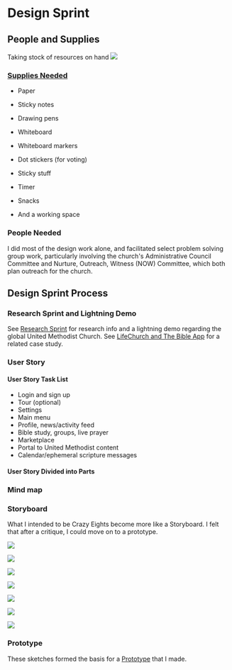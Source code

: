 # Design Sprint

## People and Supplies
Taking stock of resources on hand
![](design-sprint/supply-cabinet.jpg)

### [Supplies Needed](http://amzn.com/lm/RS9AYY6BTLDCM)
* Paper
* Sticky notes 
* Drawing pens 
* Whiteboard
* Whiteboard markers
* Dot stickers (for voting)
* Sticky stuff
* Timer 
* Snacks 

* And a working space

### People Needed

I did most of the design work alone, and facilitated select problem solving group work, particularly involving the church's Administrative Council Committee and Nurture, Outreach, Witness (NOW) Committee, which both plan outreach for the church. 

## Design Sprint Process

### Research Sprint and Lightning Demo

See [Research Sprint](research_sprint.md) for research info and a lightning demo regarding the global United Methodist Church. See [LifeChurch and The Bible App](lifechurch_and_the_bible_app_case_study.md) for a related case study. 

### User Story

#### User Story Task List

* Login and sign up
* Tour (optional)
* Settings
* Main menu
* Profile, news/activity feed
* Bible study, groups, live prayer
* Marketplace
* Portal to United Methodist content
* Calendar/ephemeral scripture messages

#### User Story Divided into Parts

### Mind map

### Storyboard
What I intended to be Crazy Eights become more like a Storyboard. I felt that after a critique, I could move on to a prototype. 

![](design-sprint/crazy-eights-1.jpg)

![](design-sprint/crazy-eights-2.jpg)

![](design-sprint/crazy-eights-3.jpg)

![](design-sprint/crazy-eights-4.jpg)

![](design-sprint/crazy-eights-5.jpg)

![](design-sprint/crazy-eights-6.jpg)

![](design-sprint/crazy-eights-7.jpg)

### Prototype

These sketches formed the basis for a [Prototype](prototype.md) that I made.